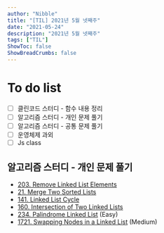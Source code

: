 ```yaml
---
author: "Nibble"
title: "[TIL] 2021년 5월 넷째주"
date: "2021-05-24"
description: "2021년 5월 넷째주"
tags: ["TIL"]
ShowToc: false
ShowBreadCrumbs: false
---
```


# To do list
- [ ] 클린코드 스터디 - 함수 내용 정리
- [ ] 알고리즘 스터디 - 개인 문제 풀기
- [ ] 알고리즘 스터디 - 공통 문제 풀기
- [ ] 운영체제 과외
- [ ] Js class

## 알고리즘 스터디 - 개인 문제 풀기
- [203. Remove Linked List Elements](https://leetcode.com/problems/remove-linked-list-elements/)
- [21. Merge Two Sorted Lists](https://leetcode.com/problems/merge-two-sorted-lists/)
- [141. Linked List Cycle](https://leetcode.com/problems/linked-list-cycle/)
- [160. Intersection of Two Linked Lists](https://leetcode.com/problems/intersection-of-two-linked-lists/)
- [234. Palindrome Linked List](https://leetcode.com/problems/palindrome-linked-list/) (Easy)
- [1721. Swapping Nodes in a Linked List](https://leetcode.com/problems/swapping-nodes-in-a-linked-list/) (Medium)

